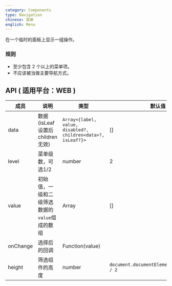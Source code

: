 ```yaml
---
category: Components
type: Navigation
chinese: 菜单
english: Menu
---
```


在一个临时的面板上显示一组操作。

### 规则
- 至少包含 2 个以上的菜单项。
- 不应该被当做主要导航方式。

## API ( 适用平台：WEB )

| 成员        | 说明           | 类型        | 默认值       |
|------------|----------------|-------------|--------------|
| data    |  数据(isLeaf 设置后 children无效)  | `Array<{label, value, disabled?, children<data>?, isLeaf?}>` | [] |
| level    |  菜单级数，可选1/2  | number  | 2 |
| value    |  初始值，一级和二级筛选数据的`value`组成的数组  | Array | [] |
| onChange    |   选择后的回调     | Function(value)  |  |
| height    |   筛选组件的高度   | number  | `document.documentElement.clientHeight / 2` |
